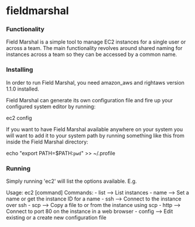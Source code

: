# fieldmarshal

### Functionality
Field Marshal is a simple tool to manage EC2 instances for a single
user or across a team.  The main functionality revolves around
shared naming for instances across a team so they can be accessed
by a common name.  

### Installing

In order to run Field Marshal, you need amazon_aws and rightaws
version 1.1.0 installed.

Field Marshal can generate its own configuration file and fire up
your configured system editor by running:

  ec2 config

If you want to have Field Marshal available anywhere on your system
you will want to add it to your system path by running something
like this from inside the Field Marshal directory:

  echo "export PATH=$PATH:`pwd`" >> ~/.profile

### Running
Simply running 'ec2' will list the options available.  E.g.

Usage: ec2 [command]
	Commands:
	  - list 	--> List instances
	  - name	--> Set a name or get the instance ID for a name
	  - ssh		--> Connect to the instance over ssh
	  - scp		--> Copy a file to or from the instance using scp
	  - http	--> Connect to port 80 on the instance in a web browser
	  - config	--> Edit existing or a create new configuration file
